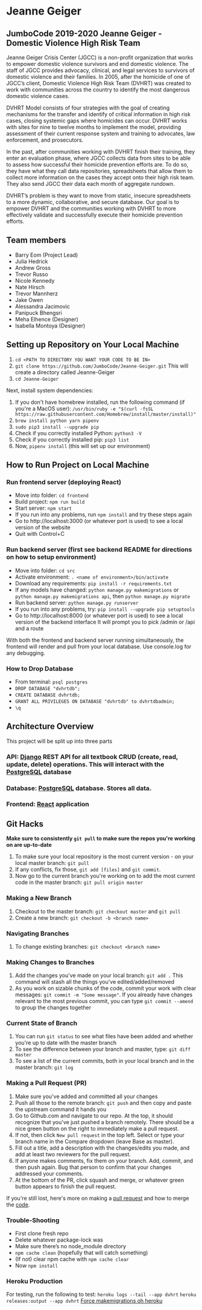 # Jeanne Geiger
## JumboCode 2019-2020 Jeanne Geiger - Domestic Violence High Risk Team

Jeanne Geiger Crisis Center (JGCC) is a non-profit organization that works to empower domestic violence survivors and end domestic violence. The staff of JGCC provides advocacy, clinical, and legal services to survivors of domestic violence and their families. In 2005, after the homicide of one of JGCC’s client, Domestic Violence High Risk Team (DVHRT) was created to work with communities across the country to identify the most dangerous domestic violence cases. 

DVHRT Model consists of four strategies with the goal of creating mechanisms for the transfer and identify of critical information in high risk cases, closing systemic gaps where homicides can occur. DVHRT works with sites for nine to twelve months to implement the model, providing assessment of their current response system and training to advocates, law enforcement, and prosecutors. 

In the past, after communities working with DVHRT finish their training, they enter an evaluation phase, where JGCC collects data from sites to be able to assess how successful their homicide prevention efforts are. To do so, they have what they call data repositories, spreadsheets that allow them to collect more information on the cases they accept onto their high risk team. They also send JGCC their data each month of aggregate rundown.

DVHRT’s problem is they want to move from static, insecure spreadsheets to a more dynamic, collaborative, and secure database. Our goal is to empower DVHRT and the communities working with DVHRT to more effectively validate and successfully execute their homicide prevention efforts. 


## Team members
* Barry Eom (Project Lead)
* Julia Hedrick
* Andrew Gross
* Trevor Russo
* Nicole Kennedy
* Nate Hirsch
* Trevor Mannherz
* Jake Owen
* Alessandra Jacimovic
* Panipuck Bhengsri
* Meha Elhence (Designer)
* Isabella Montoya (Designer)

## Setting up Repository on Your Local Machine
1. `cd <PATH TO DIRECTORY YOU WANT YOUR CODE TO BE IN>`
2. `git clone https://github.com/JumboCode/Jeanne-Geiger.git` This will create a directory called Jeanne-Geiger
3. `cd Jeanne-Geiger`

Next, install system dependencies:
1. If you don't have homebrew installed, run the following command
(if you're a MacOS user): `/usr/bin/ruby -e "$(curl -fsSL https://raw.githubusercontent.com/Homebrew/install/master/install)"`
2. `brew install python yarn pipenv`
3. `sudo pip3 install --upgrade pip`
4. Check if you correctly installed Python: `python3 -V`
5. Check if you correctly installed pip: `pip3 list`
6. Now, `pipenv install` (this will set up our environment)

## How to Run Project on Local Machine
### Run frontend server (deploying React)
- Move into folder: `cd frontend`
- Build project: `npm run build`
- Start server: `npm start`
- If you run into any problems, run `npm install` and try these steps again
- Go to http://localhost:3000 (or whatever port is used) to see a local version of the website
- Quit with Control+C

### Run backend server (first see backend README for directions on how to setup environment)
- Move into folder: `cd src`
- Activate environment: `. <name of environment>/bin/activate`
- Download any requirements: `pip install -r requirements.txt`
- If any models have changed: `python manage.py makemigrations` or `python manage.py makemigrations api`, then `python manage.py migrate`
- Run backend server: `python manage.py runserver`
- If you run into any problems, try: `pip install --upgrade pip setuptools`
- Go to http://localhost:8000 (or whatever port is used) to see a local version of the backend interface
It will prompt you to pick /admin or /api and a route

With both the frontend and backend server running simultaneously, the frontend will render and pull from 
your local database. Use console.log for any debugging.

### How to Drop Database
- From terminal: `psql postgres`
- `DROP DATABASE "dvhrtdb";`
- `CREATE DATABASE dvhrtdb;`
- `GRANT ALL PRIVILEGES ON DATABASE "dvhrtdb" to dvhrtdbadmin;`
- `\q`

## Architecture Overview
This project will be split up into three parts

### API: [Django](https://www.djangoproject.com/) REST API for all textbook CRUD (create, read, update, delete) operations. This will interact with the [PostgreSQL](https://www.postgresql.org/) database

### Database: [PostgreSQL](https://www.postgresql.org/) database. Stores all data.

### Frontend: [React](https://facebook.github.io/react/docs/hello-world.html) application

## Git Hacks
**Make sure to consistently `git pull` to make sure the repos you're working on are up-to-date**
1. To make sure your local repository is the most current version - on your local master branch: `git pull`
2. If any conflicts, fix those, `git add [files]` and `git commit`.
3. Now go to the current branch you're working on to add the most current code in the master branch: `git pull origin master`

### Making a New Branch
1. Checkout to the master branch: `git checkout master` and `git pull`
2. Create a new branch: `git checkout -b <branch name>`

### Navigating Branches
1. To change existing branches: `git checkout <branch name>`

### Making Changes to Branches
1. Add the changes you've made on your local branch: `git add .` This command will stash all the things you've edited/added/removed
2. As you work on sizable chunks of the code, commit your work with clear messages: `git commit -m "Some message"`. If you already have changes relevant to the most previous commit, you can type `git commit --amend` to group the changes together

### Current State of Branch
1. You can run `git status` to see what files have been added and whether you're up to date with the master branch
2. To see the difference between your branch and master, type: `git diff master`
3. To see a list of the current commits, both in your local branch and in the master branch: `git log`

### Making a Pull Request (PR)
1. Make sure you've added and committed all your changes
2. Push all those to the remote branch: `git push` and then copy and paste the upstream command it hands you
3. Go to Github.com and navigate to our repo. At the top, it should recognize that you've just pushed a branch remotely. There should be a nice green button on the right to immediately make a pull request.
4. If not, then click `New pull request` in the top left. Select or type your branch name in the Compare dropdown (leave Base as master).
5. Fill out a title, add a description with the changes/edits you made, and add at least two reviewers for the pull request.
6. If anyone makes comments, fix them on your branch. Add, commit, and then push again. Bug that person to confirm that your changes addressed your comments.
7. At the bottom of the PR, click squash and merge, or whatever green button appears to finish the pull request.

If you're still lost, here's more on making a [pull request](https://help.github.com/articles/creating-a-pull-request/) and how to merge the [code](https://help.github.com/articles/merging-a-pull-request/).

### Trouble-Shooting
- First clone fresh repo
- Delete whatever package-lock was
- Make sure there’s no node_module directory
- `npm cache clean` (hopefully that will catch something)
- (If not) clear npm cache with `npm cache clear`
- Now `npm install`

### Heroku Production
For testing, run the following to test:
`heroku logs --tail --app dvhrt`
`heroku releases:output --app dvhrt`
[Force makemigrations oh heroku](https://stackoverflow.com/questions/38134535/django-on-heroku-relation-does-not-exist)
